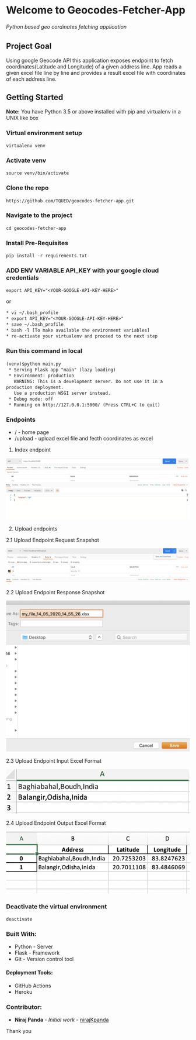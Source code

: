 # Welcome to Geocodes-Fetcher-App

###### Python based geo cordinates fetching application


## Project Goal

Using google Geocode API this application exposes endpoint to fetch coordinates(Latitude and Longitude) of a given address line. App reads a given excel file line by line and provides a result excel file with coordinates of each address line.



## Getting Started


**Note:** You have Python 3.5 or above installed with pip and virtualenv in a UNIX like box

### Virtual environment setup

```
virtualenv venv 
```

### Activate venv

```
source venv/bin/activate 
```

### Clone the repo

```
https://github.com/TQUED/geocodes-fetcher-app.git
```

### Navigate to the project

```
cd geocodes-fetcher-app
```

### Install Pre-Requisites

```
pip install -r requirements.txt
```

### ADD ENV VARIABLE API_KEY with your google cloud credentials

```
export API_KEY="<YOUR-GOOGLE-API-KEY-HERE>"
```

or

```
* vi ~/.bash_profile 
* export API_KEY="<YOUR-GOOGLE-API-KEY-HERE>"
* save ~/.bash_profile
* bash -l [To make available the environment variables]
* re-activate your virtualenv and proceed to the next step

```

### Run this command in local

```
(venv)$python main.py 
 * Serving Flask app "main" (lazy loading)
 * Environment: production
   WARNING: This is a development server. Do not use it in a production deployment.
   Use a production WSGI server instead.
 * Debug mode: off
 * Running on http://127.0.0.1:5000/ (Press CTRL+C to quit)
```

### Endpoints

* /       - home page 
* /upload - upload excel file and fecth coordinates as excel

1. Index endpoint

![Application Landing Banner](https://github.com/TQUED/geocodes-fetcher-app/blob/master/imgs/get-url.png)

2. Upload endpoints

2.1 Upload Endpoint Request Snapshot

![Application Landing Banner](https://github.com/TQUED/geocodes-fetcher-app/blob/master/imgs/upload_request.png)


2.2 Upload Endpoint Response Snapshot

![Application Landing Banner](https://github.com/TQUED/geocodes-fetcher-app/blob/master/imgs/upload_request-response.png)


2.3 Upload Endpoint Input Excel Format

![Application Landing Banner](https://github.com/TQUED/geocodes-fetcher-app/blob/master/imgs/input-excel-format.png)


2.4 Upload Endpoint Output Excel Format

![Application Landing Banner](https://github.com/TQUED/geocodes-fetcher-app/blob/master/imgs/output-excel-format.png)


### Deactivate the virtual environment

```
deactivate
```

### Built With:


* Python - Server
* Flask - Framework
* Git - Version control tool


#### Deployment Tools:

* GitHub Actions
* Heroku


### Contributor:

* **Niraj Panda** - *Initial work* - [nirajKpanda](https://github.com/nirajKpanda)


Thank you
